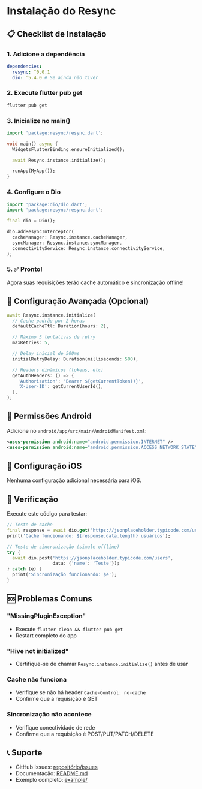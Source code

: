 # Instalação do Resync

## 📋 Checklist de Instalação

### 1. Adicione a dependência

```yaml
dependencies:
  resync: ^0.0.1
  dio: ^5.4.0 # Se ainda não tiver
```

### 2. Execute flutter pub get

```bash
flutter pub get
```

### 3. Inicialize no main()

```dart
import 'package:resync/resync.dart';

void main() async {
  WidgetsFlutterBinding.ensureInitialized();

  await Resync.instance.initialize();

  runApp(MyApp());
}
```

### 4. Configure o Dio

```dart
import 'package:dio/dio.dart';
import 'package:resync/resync.dart';

final dio = Dio();

dio.addResyncInterceptor(
  cacheManager: Resync.instance.cacheManager,
  syncManager: Resync.instance.syncManager,
  connectivityService: Resync.instance.connectivityService,
);
```

### 5. ✅ Pronto!

Agora suas requisições terão cache automático e sincronização offline!

## 🔧 Configuração Avançada (Opcional)

```dart
await Resync.instance.initialize(
  // Cache padrão por 2 horas
  defaultCacheTtl: Duration(hours: 2),

  // Máximo 5 tentativas de retry
  maxRetries: 5,

  // Delay inicial de 500ms
  initialRetryDelay: Duration(milliseconds: 500),

  // Headers dinâmicos (tokens, etc)
  getAuthHeaders: () => {
    'Authorization': 'Bearer ${getCurrentToken()}',
    'X-User-ID': getCurrentUserId(),
  },
);
```

## 📱 Permissões Android

Adicione no `android/app/src/main/AndroidManifest.xml`:

```xml
<uses-permission android:name="android.permission.INTERNET" />
<uses-permission android:name="android.permission.ACCESS_NETWORK_STATE" />
```

## 🍎 Configuração iOS

Nenhuma configuração adicional necessária para iOS.

## 🧪 Verificação

Execute este código para testar:

```dart
// Teste de cache
final response = await dio.get('https://jsonplaceholder.typicode.com/users');
print('Cache funcionando: ${response.data.length} usuários');

// Teste de sincronização (simule offline)
try {
  await dio.post('https://jsonplaceholder.typicode.com/users',
                 data: {'name': 'Teste'});
} catch (e) {
  print('Sincronização funcionando: $e');
}
```

## 🆘 Problemas Comuns

### "MissingPluginException"

- Execute `flutter clean && flutter pub get`
- Restart completo do app

### "Hive not initialized"

- Certifique-se de chamar `Resync.instance.initialize()` antes de usar

### Cache não funciona

- Verifique se não há header `Cache-Control: no-cache`
- Confirme que a requisição é GET

### Sincronização não acontece

- Verifique conectividade de rede
- Confirme que a requisição é POST/PUT/PATCH/DELETE

## 📞 Suporte

- GitHub Issues: [repositório/issues](https://github.com/yourusername/resync/issues)
- Documentação: [README.md](../README.md)
- Exemplo completo: [example/](../example/)
